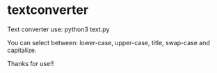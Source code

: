 # textconverter
Text converter use:
python3 text.py

You can select between: lower-case, upper-case, title, swap-case and capitalize.

Thanks for use!!
